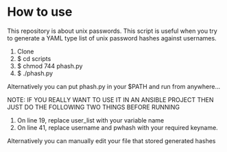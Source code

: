 # How to use

This repository is about unix passwords. This script is useful when you try to generate a YAML type list of unix password hashes against usernames.

1. Clone
2. $ cd scripts
3. $ chmod 744 phash.py
4. $ ./phash.py

Alternatively you can put phash.py in your $PATH and run from anywhere...

NOTE: IF YOU REALLY WANT TO USE IT IN AN ANSIBLE PROJECT THEN JUST DO THE FOLLOWING TWO THINGS BEFORE RUNNING

1. On line 19, replace user_list with your variable name
2. On line 41, replace username and pwhash with your required keyname.

Alternatively you can manually edit your file that stored generated hashes
